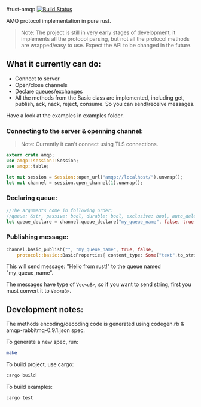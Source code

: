 #rust-amqp [![Build Status](https://travis-ci.org/Antti/rust-amqp.svg)](https://travis-ci.org/Antti/rust-amqp)

AMQ protocol implementation in pure rust.

> Note:
> The project is still in very early stages of development,
> it implements all the protocol parsing, but not all the protocol methods are wrapped/easy to use.
> Expect the API to be changed in the future.

## What it currently can do:
* Connect to server
* Open/close channels
* Declare queues/exchanges
* All the methods from the Basic class are implemented, including get, publish, ack, nack, reject, consume. So you can send/receive messages.

Have a look at the examples in examples folder.


### Connecting to the server & openning channel:
>Note: Currently it can't connect using TLS connections.

```rust
extern crate amqp;
use amqp::session::Session;
use amqp::table;

let mut session = Session::open_url("amqp://localhost/").unwrap();
let mut channel = session.open_channel(1).unwrap();
```

### Declaring queue:
```rust
//The arguments come in following order:
//queue: &str, passive: bool, durable: bool, exclusive: bool, auto_delete: bool, nowait: bool, arguments: Table
let queue_declare = channel.queue_declare("my_queue_name", false, true, false, false, false, table::new());
```

### Publishing message:
```rust
channel.basic_publish("", "my_queue_name", true, false,
    protocol::basic::BasicProperties{ content_type: Some("text".to_string()), ..Default::default()}, (b"Hello from rust!").to_vec());
```

This will send message: "Hello from rust!" to the queue named "my_queue_name".

The messages have type of `Vec<u8>`, so if you want to send string, first you must convert it to `Vec<u8>`.

## Development notes:

The methods encoding/decoding code is generated using codegen.rb & amqp-rabbitmq-0.9.1.json spec.

To generate a new spec, run:

```sh
make
```

To build project, use cargo:

```sh
cargo build
```

To build examples:
```sh
cargo test
```
